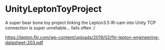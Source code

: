 # UnityLeptonToyProject
A super bear bone toy project linking the Lepton3.5 IR-cam into Unity
TCP connection is super unreliable... fails often :/

https://lepton.flir.com/wp-content/uploads/2019/02/flir-lepton-engineering-datasheet-203.pdf

